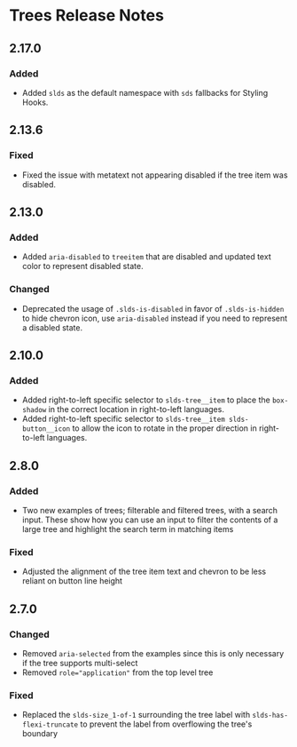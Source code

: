 <!-- Release notes authoring guidelines: http://keepachangelog.com/ -->

# Trees Release Notes

<!-- ## [Unreleased] -->
## 2.17.0

### Added
- Added `slds` as the default namespace with `sds` fallbacks for Styling Hooks.

## 2.13.6

### Fixed

- Fixed the issue with metatext not appearing disabled if the tree item was disabled.

## 2.13.0

### Added
- Added `aria-disabled` to `treeitem` that are disabled and updated text color to represent disabled state.

### Changed
- Deprecated the usage of `.slds-is-disabled` in favor of `.slds-is-hidden` to hide chevron icon, use `aria-disabled` instead if you need to represent a disabled state.

## 2.10.0

### Added
- Added right-to-left specific selector to `slds-tree__item` to place the `box-shadow` in the correct location in right-to-left languages.
- Added right-to-left specific selector to `slds-tree__item slds-button__icon` to allow the icon to rotate in the proper direction in right-to-left languages.

## 2.8.0

### Added
- Two new examples of trees; filterable and filtered trees, with a search input. These show how you can use an input to filter the contents of a large tree and highlight the search term in matching items

### Fixed
- Adjusted the alignment of the tree item text and chevron to be less reliant on button line height

## 2.7.0

### Changed
- Removed `aria-selected` from the examples since this is only necessary if the tree supports multi-select
- Removed `role="application"` from the top level tree

### Fixed
- Replaced the `slds-size_1-of-1` surrounding the tree label with `slds-has-flexi-truncate` to prevent the label from overflowing the tree's boundary
